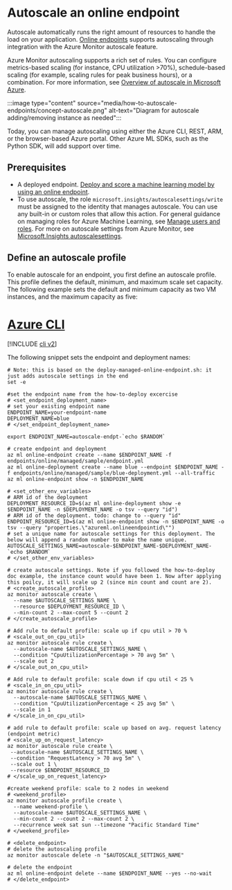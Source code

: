 # Autoscale an online endpoint

Autoscale automatically runs the right amount of resources to handle the load on your application. [Online endpoints](concept-endpoints.md) supports autoscaling through integration with the Azure Monitor autoscale feature.

Azure Monitor autoscaling supports a rich set of rules. You can configure metrics-based scaling (for instance, CPU utilization >70%), schedule-based scaling (for example, scaling rules for peak business hours), or a combination. For more information, see [Overview of autoscale in Microsoft Azure](../azure-monitor/autoscale/autoscale-overview.md).

:::image type="content" source="media/how-to-autoscale-endpoints/concept-autoscale.png" alt-text="Diagram for autoscale adding/removing instance as needed":::

Today, you can manage autoscaling using either the Azure CLI, REST, ARM, or the browser-based Azure portal. Other Azure ML SDKs, such as the Python SDK, will add support over time.

## Prerequisites

* A deployed endpoint. [Deploy and score a machine learning model by using an online endpoint](how-to-deploy-online-endpoints.md). 
* To use autoscale, the role `microsoft.insights/autoscalesettings/write` must be assigned to the identity that manages autoscale. You can use any built-in or custom roles that allow this action. For general guidance on managing roles for Azure Machine Learning, see [Manage users and roles](/azure/machine-learning/how-to-assign-roles). For more on autoscale settings from Azure Monitor, see [Microsoft.Insights autoscalesettings](/azure/templates/microsoft.insights/autoscalesettings).

## Define an autoscale profile

To enable autoscale for an endpoint, you first define an autoscale profile. This profile defines the default, minimum, and maximum scale set capacity. The following example sets the default and minimum capacity as two VM instances, and the maximum capacity as five:

# [Azure CLI](#tab/azure-cli)

[!INCLUDE [cli v2](../../includes/machine-learning-cli-v2.md)]

The following snippet sets the endpoint and deployment names:

```azurecli
# Note: this is based on the deploy-managed-online-endpoint.sh: it just adds autoscale settings in the end
set -e

#set the endpoint name from the how-to-deploy excercise
# <set_endpoint_deployment_name>
# set your existing endpoint name
ENDPOINT_NAME=your-endpoint-name
DEPLOYMENT_NAME=blue
# </set_endpoint_deployment_name>

export ENDPOINT_NAME=autoscale-endpt-`echo $RANDOM`

# create endpoint and deployment
az ml online-endpoint create --name $ENDPOINT_NAME -f endpoints/online/managed/sample/endpoint.yml
az ml online-deployment create --name blue --endpoint $ENDPOINT_NAME -f endpoints/online/managed/sample/blue-deployment.yml --all-traffic
az ml online-endpoint show -n $ENDPOINT_NAME

# <set_other_env_variables>
# ARM id of the deployment
DEPLOYMENT_RESOURCE_ID=$(az ml online-deployment show -e $ENDPOINT_NAME -n $DEPLOYMENT_NAME -o tsv --query "id")
# ARM id of the deployment. todo: change to --query "id"
ENDPOINT_RESOURCE_ID=$(az ml online-endpoint show -n $ENDPOINT_NAME -o tsv --query "properties.\"azureml.onlineendpointid\"")
# set a unique name for autoscale settings for this deployment. The below will append a random number to make the name unique.
AUTOSCALE_SETTINGS_NAME=autoscale-$ENDPOINT_NAME-$DEPLOYMENT_NAME-`echo $RANDOM`
# </set_other_env_variables>

# create autoscale settings. Note if you followed the how-to-deploy doc example, the instance count would have been 1. Now after applying this poilcy, it will scale up 2 (since min count and count are 2).
# <create_autoscale_profile>
az monitor autoscale create \
  --name $AUTOSCALE_SETTINGS_NAME \
  --resource $DEPLOYMENT_RESOURCE_ID \
  --min-count 2 --max-count 5 --count 2
# </create_autoscale_profile>

# Add rule to default profile: scale up if cpu util > 70 %
# <scale_out_on_cpu_util>
az monitor autoscale rule create \
  --autoscale-name $AUTOSCALE_SETTINGS_NAME \
  --condition "CpuUtilizationPercentage > 70 avg 5m" \
  --scale out 2
# </scale_out_on_cpu_util>

# Add rule to default profile: scale down if cpu util < 25 %
# <scale_in_on_cpu_util>
az monitor autoscale rule create \
  --autoscale-name $AUTOSCALE_SETTINGS_NAME \
  --condition "CpuUtilizationPercentage < 25 avg 5m" \
  --scale in 1
# </scale_in_on_cpu_util>

# add rule to default profile: scale up based on avg. request latency (endpoint metric)
# <scale_up_on_request_latency>
az monitor autoscale rule create \
 --autoscale-name $AUTOSCALE_SETTINGS_NAME \
 --condition "RequestLatency > 70 avg 5m" \
 --scale out 1 \
 --resource $ENDPOINT_RESOURCE_ID
# </scale_up_on_request_latency>

#create weekend profile: scale to 2 nodes in weekend
# <weekend_profile>
az monitor autoscale profile create \
  --name weekend-profile \
  --autoscale-name $AUTOSCALE_SETTINGS_NAME \
  --min-count 2 --count 2 --max-count 2 \
  --recurrence week sat sun --timezone "Pacific Standard Time" 
# </weekend_profile>

# <delete_endpoint>
# delete the autoscaling profile
az monitor autoscale delete -n "$AUTOSCALE_SETTINGS_NAME"

# delete the endpoint
az ml online-endpoint delete --name $ENDPOINT_NAME --yes --no-wait
# </delete_endpoint>
```
